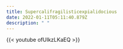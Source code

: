```yaml
---
title: Supercalifragilisticexpialidocious
date: 2022-01-11T05:11:40.879Z
description: " "
---
```

{{< youtube ofUIkzLKaEQ >}}